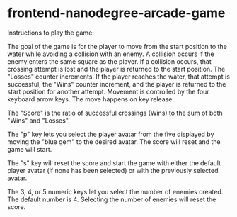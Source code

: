 frontend-nanodegree-arcade-game
===============================

Instructions to play the game:

The goal of the game is for the player to move from the start position to the water while avoiding a collision with an enemy. A collision occurs if the enemy enters the same square as the player. If a collision occurs, that crossing attempt is lost and the player is returned to the start position. The "Losses" counter increments. If the player reaches the water, that attempt is successful, the "Wins" counter increment, and the player is returned to the start position for another attempt. Movement is controlled by the four keyboard arrow keys. The move happens on key release.

The "Score" is the ratio of successful crossings (Wins) to the sum of both "Wins" and "Losses".

The "p" key lets you select the player avatar from the five displayed by moving the "blue gem" to the desired avatar. The score will reset and the game will start.

The "s" key will reset the score and start the game with either the default player avatar (if none has been selected) or with the previously selected avatar.

The 3, 4, or 5 numeric keys let you select the number of enemies created. The default number is 4. Selecting the number of enemies will reset the score.
